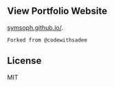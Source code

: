 ## View Portfolio Website

[symsoph.github.io/](https://symsoph.github.io/).

```Forked from @codewithsadee```

## License

MIT
